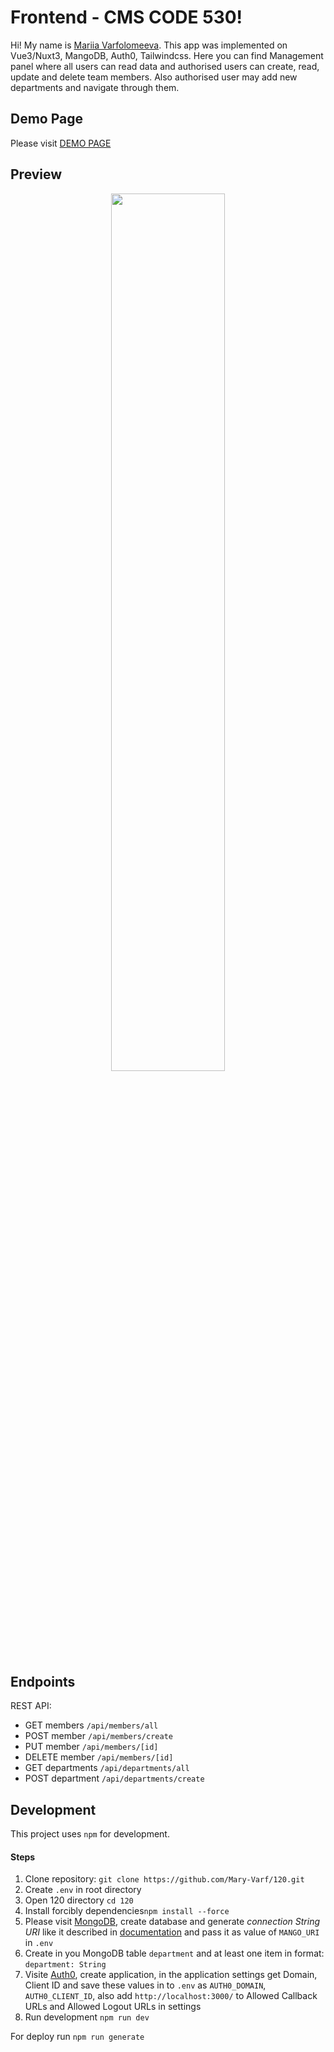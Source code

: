 # Frontend - CMS CODE 530!

Hi! My name is [Mariia Varfolomeeva](https://drive.google.com/file/d/1taoc2hsRtHzncyy9ao37gZQ_K-QCPl3B/view?usp=sharing).
This app was implemented on Vue3/Nuxt3, MangoDB, Auth0, Tailwindcss.
Here you can find Management panel where all users can read data and authorised users can create, read, update and delete team members. Also authorised user may add new departments and navigate through them.

## Demo Page

Please visit [DEMO PAGE](https://120-hhg8.vercel.app/)

## Preview

<p align='center'>
  <img src='https://media.giphy.com/media/v1.Y2lkPTc5MGI3NjExODhva2R6Mndkejl4ZzVjbTI5dDE5YnpyOGZkbHgwMmV0Ym40amRvYSZlcD12MV9pbnRlcm5hbF9naWZfYnlfaWQmY3Q9Zw/opKkTULaz02kH7Tngm/giphy.gif' width='60%'>
</p>

## Endpoints
REST API:

- GET members `/api/members/all`
- POST member `/api/members/create`
- PUT member `/api/members/[id]`
- DELETE member `/api/members/[id]`
- GET departments `/api/departments/all`
- POST department `/api/departments/create`


##  Development
This project uses  `npm`  for development.
#### Steps
1) Clone repository:
   `git clone https://github.com/Mary-Varf/120.git`
2) Create `.env` in root directory
3) Open 120 directory `cd 120`
4) Install forcibly dependencies`npm install --force`
5) Please visit [MongoDB](https://cloud.mongodb.com/), create database and generate *connection String URI* like it described in [documentation](https://www.mongodb.com/docs/manual/reference/connection-string/) and pass it as value of `MANGO_URI` in `.env`
6) Create in you MongoDB table `department` and at least one item in format: `department: String`
7) Visite [Auth0](https://manage.auth0.com/), create application, in the application settings get Domain, Client ID and save these values in to `.env` as `AUTH0_DOMAIN`, `AUTH0_CLIENT_ID`, also add `http://localhost:3000/` to Allowed Callback URLs and Allowed Logout URLs in settings
8) Run development `npm run dev`


For deploy run `npm run generate` 